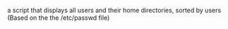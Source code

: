 a script that displays all users and their home directories, sorted by users (Based on the the /etc/passwd file)
